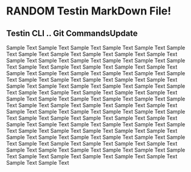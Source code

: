 # RANDOM Testin MarkDown File!

## Testin CLI .. Git CommandsU p d a t e 
S a m p l e   T e x t  
 S a m p l e   T e x t  
 S a m p l e   T e x t  
 S a m p l e   T e x t  
 S a m p l e   T e x t  
 S a m p l e   T e x t  
 S a m p l e   T e x t  
 S a m p l e   T e x t  
 S a m p l e   T e x t  
 S a m p l e   T e x t  
 S a m p l e   T e x t  
 S a m p l e   T e x t  
 S a m p l e   T e x t  
 S a m p l e   T e x t  
 S a m p l e   T e x t  
 S a m p l e   T e x t  
 S a m p l e   T e x t  
 S a m p l e   T e x t  
 S a m p l e   T e x t  
 S a m p l e   T e x t  
 S a m p l e   T e x t  
 S a m p l e   T e x t  
 S a m p l e   T e x t  
 S a m p l e   T e x t  
 S a m p l e   T e x t  
 S a m p l e   T e x t  
 S a m p l e   T e x t  
 S a m p l e   T e x t  
 S a m p l e   T e x t  
 S a m p l e   T e x t  
 S a m p l e   T e x t  
 S a m p l e   T e x t  
 S a m p l e   T e x t  
 S a m p l e   T e x t  
 S a m p l e   T e x t  
 S a m p l e   T e x t  
 S a m p l e   T e x t  
 S a m p l e   T e x t  
 S a m p l e   T e x t  
 S a m p l e   T e x t  
 S a m p l e   T e x t  
 S a m p l e   T e x t  
 S a m p l e   T e x t  
 S a m p l e   T e x t  
 S a m p l e   T e x t  
 S a m p l e   T e x t  
 S a m p l e   T e x t  
 S a m p l e   T e x t  
 S a m p l e   T e x t  
 S a m p l e   T e x t  
 S a m p l e   T e x t  
 S a m p l e   T e x t  
 S a m p l e   T e x t  
 S a m p l e   T e x t  
 S a m p l e   T e x t  
 S a m p l e   T e x t  
 S a m p l e   T e x t  
 S a m p l e   T e x t  
 S a m p l e   T e x t  
 S a m p l e   T e x t  
 S a m p l e   T e x t  
 S a m p l e   T e x t  
 S a m p l e   T e x t  
 S a m p l e   T e x t  
 S a m p l e   T e x t  
 S a m p l e   T e x t  
 S a m p l e   T e x t  
 S a m p l e   T e x t  
 S a m p l e   T e x t  
 S a m p l e   T e x t  
 S a m p l e   T e x t  
 S a m p l e   T e x t  
 S a m p l e   T e x t  
 S a m p l e   T e x t  
 S a m p l e   T e x t  
 S a m p l e   T e x t  
 S a m p l e   T e x t  
 S a m p l e   T e x t  
 S a m p l e   T e x t  
 S a m p l e   T e x t  
 S a m p l e   T e x t  
 S a m p l e   T e x t  
 S a m p l e   T e x t  
 S a m p l e   T e x t  
 S a m p l e   T e x t  
 S a m p l e   T e x t  
 S a m p l e   T e x t  
 S a m p l e   T e x t  
 S a m p l e   T e x t  
 S a m p l e   T e x t  
 S a m p l e   T e x t  
 S a m p l e   T e x t  
 S a m p l e   T e x t  
 S a m p l e   T e x t  
 S a m p l e   T e x t  
 S a m p l e   T e x t  
 S a m p l e   T e x t  
 S a m p l e   T e x t  
 S a m p l e   T e x t  
 S a m p l e   T e x t  
 S a m p l e   T e x t  
 
